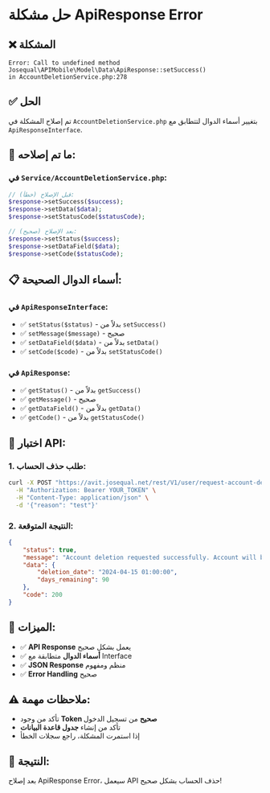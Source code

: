 # حل مشكلة ApiResponse Error

## ❌ المشكلة
```
Error: Call to undefined method Josequal\APIMobile\Model\Data\ApiResponse::setSuccess() 
in AccountDeletionService.php:278
```

## ✅ الحل
تم إصلاح المشكلة في `AccountDeletionService.php` بتغيير أسماء الدوال لتتطابق مع `ApiResponseInterface`.

## 🔧 ما تم إصلاحه:

### في `Service/AccountDeletionService.php`:
```php
// قبل الإصلاح (خطأ):
$response->setSuccess($success);
$response->setData($data);
$response->setStatusCode($statusCode);

// بعد الإصلاح (صحيح):
$response->setStatus($success);
$response->setDataField($data);
$response->setCode($statusCode);
```

## 📋 أسماء الدوال الصحيحة:

### في `ApiResponseInterface`:
- ✅ `setStatus($status)` - بدلاً من `setSuccess()`
- ✅ `setMessage($message)` - صحيح
- ✅ `setDataField($data)` - بدلاً من `setData()`
- ✅ `setCode($code)` - بدلاً من `setStatusCode()`

### في `ApiResponse`:
- ✅ `getStatus()` - بدلاً من `getSuccess()`
- ✅ `getMessage()` - صحيح
- ✅ `getDataField()` - بدلاً من `getData()`
- ✅ `getCode()` - بدلاً من `getStatusCode()`

## 🚀 اختبار API:

### 1. طلب حذف الحساب:
```bash
curl -X POST "https://avit.josequal.net/rest/V1/user/request-account-deletion" \
  -H "Authorization: Bearer YOUR_TOKEN" \
  -H "Content-Type: application/json" \
  -d '{"reason": "test"}'
```

### 2. النتيجة المتوقعة:
```json
{
    "status": true,
    "message": "Account deletion requested successfully. Account will be deleted in 90 days.",
    "data": {
        "deletion_date": "2024-04-15 01:00:00",
        "days_remaining": 90
    },
    "code": 200
}
```

## 🎯 الميزات:

- ✅ **API Response** يعمل بشكل صحيح
- ✅ **أسماء الدوال** متطابقة مع Interface
- ✅ **JSON Response** منظم ومفهوم
- ✅ **Error Handling** صحيح

## ⚠️ ملاحظات مهمة:

- تأكد من وجود **Token صحيح** من تسجيل الدخول
- تأكد من إنشاء **جدول قاعدة البيانات**
- إذا استمرت المشكلة، راجع سجلات الخطأ

## 🎉 النتيجة:
بعد إصلاح ApiResponse Error، سيعمل API حذف الحساب بشكل صحيح!

